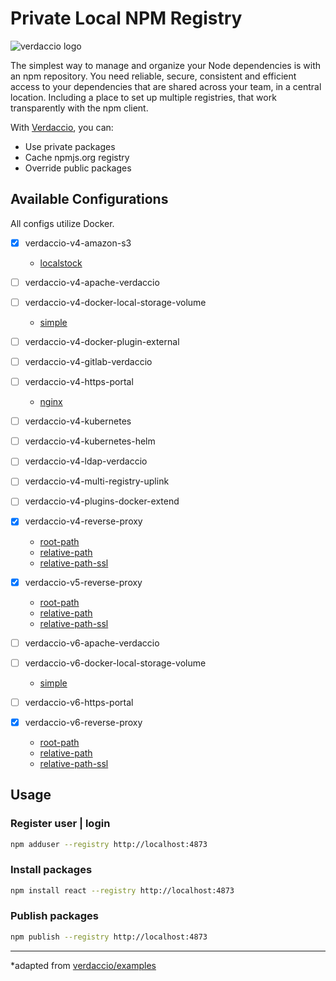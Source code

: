 # Private Local NPM Registry

![verdaccio logo](https://cdn.verdaccio.dev/readme/verdaccio@2x.png)

The simplest way to manage and organize your Node dependencies is with an npm repository. You need reliable, secure, consistent and efficient access to your dependencies that are shared across your team, in a central location. Including a place to set up multiple registries, that work transparently with the npm client.

With [Verdaccio](https://verdaccio.org/), you can:

- Use private packages
- Cache npmjs.org registry
- Override public packages

## Available Configurations

All configs utilize Docker.

- [x] verdaccio-v4-amazon-s3
  - [localstock](libs/verdaccio/v4/amazon-s3/src/localstock/README.md)

- [ ] verdaccio-v4-apache-verdaccio
- [ ] verdaccio-v4-docker-local-storage-volume
  - [simple](libs/verdaccio/v4/docker-local-storage-volume/src/simple/README.md)

- [ ] verdaccio-v4-docker-plugin-external
- [ ] verdaccio-v4-gitlab-verdaccio
- [ ] verdaccio-v4-https-portal
  - [nginx](libs/verdaccio/v4/verdaccio-v4-https-portal/src/nginx/README.md)

- [ ] verdaccio-v4-kubernetes
- [ ] verdaccio-v4-kubernetes-helm
- [ ] verdaccio-v4-ldap-verdaccio
- [ ] verdaccio-v4-multi-registry-uplink
- [ ] verdaccio-v4-plugins-docker-extend

- [x] verdaccio-v4-reverse-proxy
  - [root-path](libs/verdaccio/v4/reverse-proxy/src/nginx/root-path/README.md)
  - [relative-path](libs/verdaccio/v4/reverse-proxy/src/nginx/relative-path/README.md)
  - [relative-path-ssl](libs/verdaccio/v4/reverse-proxy/src/nginx/relative-path-ssl/README.md)

- [x] verdaccio-v5-reverse-proxy
  - [root-path](libs/verdaccio/v5/reverse-proxy/src/nginx/root-path/README.md)
  - [relative-path](libs/verdaccio/v5/reverse-proxy/src/nginx/relative-path/README.md)
  - [relative-path-ssl](libs/verdaccio/v5/reverse-proxy/src/nginx/relative-path-ssl/README.md)

- [ ] verdaccio-v6-apache-verdaccio
- [ ] verdaccio-v6-docker-local-storage-volume
  - [simple](libs/verdaccio/v6/docker-local-storage-volume/src/simple/README.md)

- [ ] verdaccio-v6-https-portal

- [x] verdaccio-v6-reverse-proxy
  - [root-path](libs/verdaccio/v6/reverse-proxy/src/nginx/root-path/README.md)
  - [relative-path](libs/verdaccio/v6/reverse-proxy/src/nginx/relative-path/README.md)
  - [relative-path-ssl](libs/verdaccio/v6/reverse-proxy/src/nginx/relative-path-ssl/README.md)

## Usage

### Register user | login

```bash
npm adduser --registry http://localhost:4873
```

### Install packages

```bash
npm install react --registry http://localhost:4873
```

### Publish packages

```bash
npm publish --registry http://localhost:4873
```

---

*adapted from [verdaccio/examples](https://github.com/verdaccio/verdaccio/tree/master/docker-examples)
